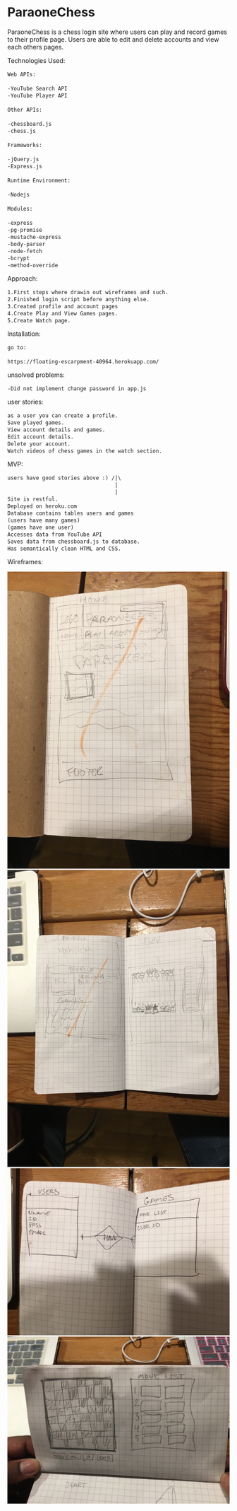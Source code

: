 # ParaoneChess

ParaoneChess is a chess login site where users can play
and record games to their profile page. Users are able to 
edit and delete accounts and view each others pages.

Technologies Used:
	
	Web APIs:

	-YouTube Search API
	-YouTube Player API

	Other APIs:

	-chessboard.js
	-chess.js

	Frameworks:

	-jQuery.js
	-Express.js

	Runtime Environment:

	-Nodejs

	Modules:

	-express
	-pg-promise
	-mustache-express
	-body-parser
	-node-fetch
	-bcrypt
	-method-override

Approach:
	
	1.First steps where drawin out wireframes and such.
	2.Finished login script before anything else.
	3.Created profile and account pages
	4.Create Play and View Games pages.
	5.Create Watch page.

Installation:
	
	go to:

	https://floating-escarpment-40964.herokuapp.com/

unsolved problems:

	-Did not implement change password in app.js

user stories:

	as a user you can create a profile. 
	Save played games.
	View account details and games.
	Edit account details.
	Delete your account.
	Watch videos of chess games in the watch section.

MVP:

	users have good stories above :) /|\
									  |
									  |
	Site is restful.
	Deployed on heroku.com
	Database contains tables users and games
	(users have many games)
	(games have one user)
	Accesses data from YouTube API
	Saves data from chessboard.js to database.
	Has semantically clean HTML and CSS.

Wireframes:

![](https://raw.githubusercontent.com/Paraone/paraonechess/master/IMG_1305.JPG)
![](https://raw.githubusercontent.com/Paraone/paraonechess/master/IMG_1306.JPG)
![](https://raw.githubusercontent.com/Paraone/paraonechess/master/IMG_1307.JPG)
![](https://raw.githubusercontent.com/Paraone/paraonechess/master/IMG_1308.JPG)




